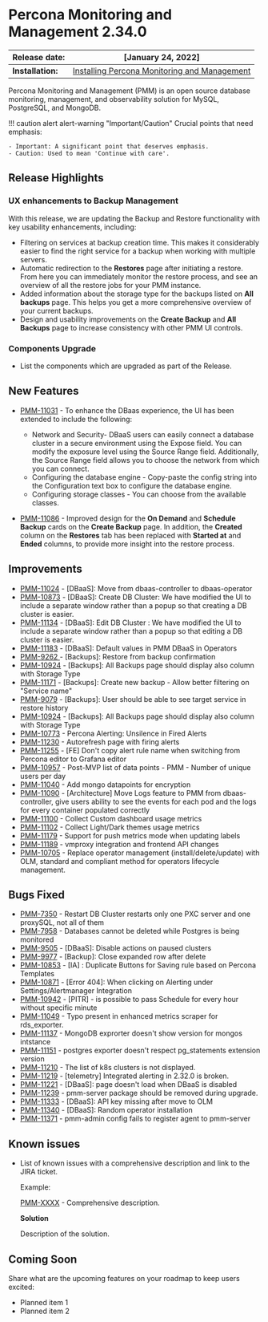 
# Percona Monitoring and Management 2.34.0


| **Release date:** | [January 24, 2022]                                                                                    |
| ----------------- | ----------------------------------------------------------------------------------------------- |
| **Installation:** | [Installing Percona Monitoring and Management](https://www.percona.com/software/pmm/quickstart) |

Percona Monitoring and Management (PMM) is an open source database monitoring, management, and observability solution for MySQL, PostgreSQL, and MongoDB.

!!! caution alert alert-warning "Important/Caution"
    Crucial points that need emphasis:

    - Important: A significant point that deserves emphasis.
    - Caution: Used to mean 'Continue with care'.


## Release Highlights

### UX enhancements to Backup Management

With this release, we are updating the Backup and Restore functionality with key usability enhancements, including:

- Filtering on services at backup creation time. This makes it considerably easier to find the right service for a backup when working with multiple servers.
- Automatic redirection to the **Restores** page after initiating a restore. From here you can immediately monitor the restore process, and see an overview of all the restore jobs for your PMM instance.
- Added information about the storage type for the backups listed on **All backups** page. This helps you get a more comprehensive overview of your current backups.
- Design and usability improvements on the **Create Backup** and **All Backups** page to increase consistency with other PMM UI controls.

### Components Upgrade
- List the components which are upgraded as part of the Release.

## New Features

  
- [PMM-11031](https://jira.percona.com/browse/PMM-11031) - To enhance the DBaas experience, the UI has been extended to include the following:
  - Network and Security- DBaaS users can easily connect a database cluster in a secure environment using the Expose field. You can modify the exposure level using the Source Range field. Additionally, the Source Range field allows you to choose the network from which you can connect.
  - Configuring the database engine - Copy-paste the config string into the Configuration text box to configure the database engine.
  - Configuring storage classes - You can choose from the available classes.

- [PMM-11086](https://jira.percona.com/browse/PMM-11086) - Improved design for the **On Demand** and **Schedule Backup** cards on the **Create Backup** page. In addition, the **Created** column on the **Restores** tab has been replaced with **Started at** and **Ended** columns, to provide more insight into the restore process. 


## Improvements

- [PMM-11024](https://jira.percona.com/browse/PMM-11024) - [DBaaS]: Move from dbaas-controller to dbaas-operator
- [PMM-10873](https://jira.percona.com/browse/PMM-10873) - [DBaaS]: Create DB Cluster: We have modified the UI to include a separate window rather than a popup so that creating a DB cluster is easier.
- [PMM-11134](https://jira.percona.com/browse/PMM-11134) - [DBaaS]: Edit DB Cluster : We have modified the UI to include a separate window rather than a popup so that editing a DB cluster is easier.
- [PMM-11183](https://jira.percona.com/browse/PMM-11183) - [DBaaS]: Default values in PMM DBaaS in Operators
- [PMM-9262 ](https://jira.percona.com/browse/PMM-9262 ) - [Backups]: Restore from backup confirmation
- [PMM-10924](https://jira.percona.com/browse/PMM-10924) - [Backups]: All Backups page should display also column with Storage Type
- [PMM-11171](https://jira.percona.com/browse/PMM-11171) - [Backups]: Create new backup - Allow better filtering on "Service name"
- [PMM-9079](https://jira.percona.com/browse/PMM-9079) -   [Backups]: User should be able to see target service in restore history
- [PMM-10924](https://jira.percona.com/browse/PMM-10924) - [Backups]: All Backups page should display also column with Storage Type
- [PMM-10773](https://jira.percona.com/browse/PMM-10773) - Percona Alerting: Unsilence in Fired Alerts
- [PMM-11230](https://jira.percona.com/browse/PMM-11230) - Autorefresh page with firing alerts
- [PMM-11255](https://jira.percona.com/browse/PMM-11255) - [FE] Don't copy alert rule name when switching from Percona editor to Grafana editor
- [PMM-10957](https://jira.percona.com/browse/PMM-10957) - Post-MVP list of data points - PMM - Number of unique users per day
- [PMM-11040](https://jira.percona.com/browse/PMM-11040) - Add mongo datapoints for encryption
- [PMM-11090](https://jira.percona.com/browse/PMM-11090) - [Architecture] Move Logs feature to PMM from dbaas-controller, give users ability to see the events for each pod and the logs for every container populated correctly
- [PMM-11100](https://jira.percona.com/browse/PMM-11100) - Collect Custom dashboard usage metrics
- [PMM-11102](https://jira.percona.com/browse/PMM-11102) - Collect Light/Dark themes usage metrics
- [PMM-11179](https://jira.percona.com/browse/PMM-11179) - Support for push metrics mode when updating labels
- [PMM-11189](https://jira.percona.com/browse/PMM-11189) - vmproxy integration and frontend API changes
- [PMM-10705](https://jira.percona.com/browse/PMM-10705) -  Replace operator management (install/delete/update) with OLM, standard and compliant method for operators lifecycle management.

## Bugs Fixed

- [PMM-7350](https://jira.percona.com/browse/PMM-7350)  - Restart DB Cluster restarts only one PXC server and one proxySQL, not all of them
- [PMM-7958](https://jira.percona.com/browse/PMM-7958) - Databases cannot be deleted while Postgres is being monitored
- [PMM-9505](https://jira.percona.com/browse/PMM-9505) - [DBaaS]: Disable actions on paused clusters
- [PMM-9977](https://jira.percona.com/browse/PMM-9505) - [Backup]: Close expanded row after delete
- [PMM-10853](https://jira.percona.com/browse/PMM-10853) - [IA] : Duplicate Buttons for Saving rule based on Percona Templates
- [PMM-10871](https://jira.percona.com/browse/PMM-10871) - [Error 404]: When clicking on Alerting under Settings/Alertmanager Integration
- [PMM-10942](https://jira.percona.com/browse/PMM-10942) - [PITR] - is possible to pass Schedule for every hour without specific minute
- [PMM-11049](https://jira.percona.com/browse/PMM-11049) - Typo present in enhanced metrics scraper for rds_exporter.
- [PMM-11137](https://jira.percona.com/browse/PMM-11137) - MongoDB exprorter doesn't show version for mongos intstance
- [PMM-11151](https://jira.percona.com/browse/PMM-11151) - postgres exporter doesn't respect pg_statements extension version
- [PMM-11210](https://jira.percona.com/browse/PMM-11210) - The list of k8s clusters is not displayed.
- [PMM-11219](https://jira.percona.com/browse/PMM-11219) - [telemetry] Integrated alerting in 2.32.0 is broken.
- [PMM-11221](https://jira.percona.com/browse/PMM-11221) - [DBaaS]: page doesn't load when DBaaS is disabled
- [PMM-11239](https://jira.percona.com/browse/PMM-11239) - pmm-server package should be removed during upgrade.
- [PMM-11333](https://jira.percona.com/browse/PMM-11333) - [DBaaS]: API key missing after move to OLM
- [PMM-11340](https://jira.percona.com/browse/PMM-11340) - [DBaaS]: Random operator installation
- [PMM-11371](https://jira.percona.com/browse/PMM-11371) - pmm-admin config fails to register agent to pmm-server




## Known issues

- ​List of known issues with a  comprehensive description and link to the JIRA ticket.

    Example:

    [PMM-XXXX](https://jira.percona.com/browse/PMM-XXXX) - Comprehensive description.


    **Solution**

    Description of the solution.


## Coming Soon

  Share what are the upcoming features on your roadmap to keep users excited:

- Planned item 1
- Planned item 2
